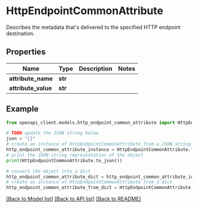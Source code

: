 # HttpEndpointCommonAttribute

Describes the metadata that's delivered to the specified HTTP endpoint destination.

## Properties

Name | Type | Description | Notes
------------ | ------------- | ------------- | -------------
**attribute_name** | **str** |  | 
**attribute_value** | **str** |  | 

## Example

```python
from openapi_client.models.http_endpoint_common_attribute import HttpEndpointCommonAttribute

# TODO update the JSON string below
json = "{}"
# create an instance of HttpEndpointCommonAttribute from a JSON string
http_endpoint_common_attribute_instance = HttpEndpointCommonAttribute.from_json(json)
# print the JSON string representation of the object
print(HttpEndpointCommonAttribute.to_json())

# convert the object into a dict
http_endpoint_common_attribute_dict = http_endpoint_common_attribute_instance.to_dict()
# create an instance of HttpEndpointCommonAttribute from a dict
http_endpoint_common_attribute_from_dict = HttpEndpointCommonAttribute.from_dict(http_endpoint_common_attribute_dict)
```
[[Back to Model list]](../README.md#documentation-for-models) [[Back to API list]](../README.md#documentation-for-api-endpoints) [[Back to README]](../README.md)


